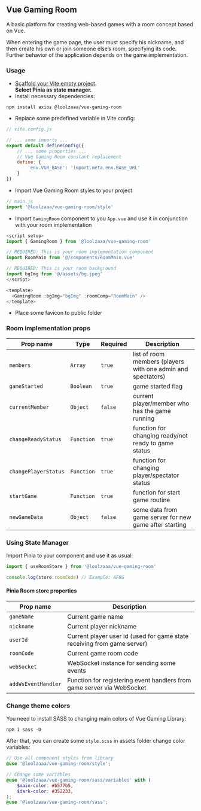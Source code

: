 ## Vue Gaming Room

A basic platform for creating web-based games with a room concept based on Vue.

When entering the game page, the user must specify his nickname, and then create his own or join someone else’s room, specifying its code. Further behavior of the application depends on the game implementation.

### Usage

- [Scaffold your Vite empty project](https://vitejs.dev/guide/#scaffolding-your-first-vite-project).  
**Select Pinia as state manager.**
- Install necessary dependencies:
```shell
npm install axios @loolzaaa/vue-gaming-room
```
- Replace some predefined variable in Vite config:
```javascript
// vite.config.js

// ... some imports ...
export default defineConfig({
    // ... some properties ...
    // Vue Gaming Room constant replacement
    define: {
        'env.VGR_BASE': 'import.meta.env.BASE_URL'
    }
})
```
- Import Vue Gaming Room styles to your project
```javascript
// main.js
import '@loolzaaa/vue-gaming-room/style'
```
- Import `GamingRoom` component to you `App.vue` and use it in conjunction with your room implementation
```javascript
<script setup>
import { GamingRoom } from '@loolzaaa/vue-gaming-room'

// REQUIRED: This is your room implementation component
import RoomMain from '@/components/RoomMain.vue'

// REQUIRED: This is your room background
import bgImg from '@/assets/bg.jpeg'
</script>

<template>
  <GamingRoom :bgImg="bgImg" :roomComp="RoomMain" />
</template>
```
- Place some favicon to public folder

### Room implementation props

|Prop name|Type|Required|Description|
|---|---|---|---|
|`members`|`Array`|`true`|list of room members (players with one admin and spectators)|
|`gameStarted`|`Boolean`|`true`|game started flag|
|`currentMember`|`Object`|`false`|current player/member who has the game running|
|`changeReadyStatus`|`Function`|`true`|function for changing ready/not ready to game status|
|`changePlayerStatus`|`Function`|`true`|function for changing player/spectator status|
|`startGame`|`Function`|`true`|function for start game routine|
|`newGameData`|`Object`|`false`|some data from game server for new game after starting|

### Using State Manager

Import Pinia to your component and use it as usual:
```javascript
import { useRoomStore } from '@loolzaaa/vue-gaming-room'

console.log(store.roomCode) // Example: AFRG
```

#### Pinia Room store properties

|Prop name|Description|
|---|---|
|`gameName`|Current game name|
|`nickname`|Current player nickname|
|`userId`|Current player user id (used for game state receiving from game server)|
|`roomCode`|Current game room code|
|`webSocket`|WebSocket instance for sending some events|
|`addWsEventHandler`|Function for registering event handlers from game server via WebSocket|

### Change theme colors

You need to install SASS to changing main colors of Vue Gaming Library:
```shell
npm i sass -D
```

After that, you can create some `style.scss` in assets folder change color variables:
```scss
// Use all component styles from library
@use '@loolzaaa/vue-gaming-room/style';

// Change some variables
@use '@loolzaaa/vue-gaming-room/sass/variables' with (
    $main-color: #b577b5,
    $dark-color: #352233,
);
@use '@loolzaaa/vue-gaming-room/sass';
```